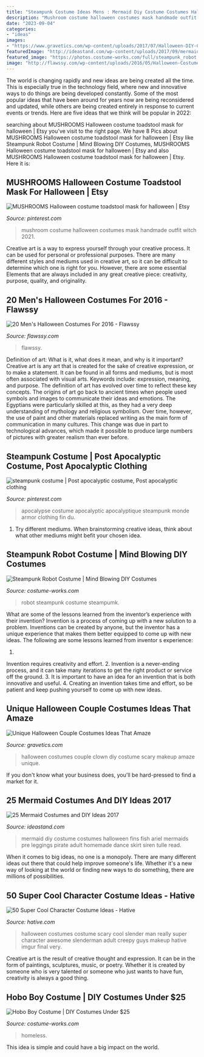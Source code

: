 ```yaml
---
title: "Steampunk Costume Ideas Mens : Mermaid Diy Costume Costumes Halloween Fins Fish Ariel Mermaids Pre Leggings Pirate Adult Homemade Dance Skirt Siren Tulle Read"
description: "Mushroom costume halloween costumes mask handmade outfit witch 2021"
date: "2023-09-04"
categories:
- "ideas"
images:
- "https://www.gravetics.com/wp-content/uploads/2017/07/Halloween-DIY-Clown-Makeup-Scary-Clown-Costume.jpg"
featuredImage: "http://ideastand.com/wp-content/uploads/2017/09/mermaid-costume-diy/13-mermaid-costume-diy-ideas-tutorials.jpg"
featured_image: "https://photos.costume-works.com/full/steampunk_robot.jpg"
image: "http://flawssy.com/wp-content/uploads/2016/05/Halloween-Costume-Ideas-For-Men.jpg"
---
```



The world is changing rapidly and new ideas are being created all the time. This is especially true in the technology field, where new and innovative ways to do things are being developed constantly. Some of the most popular ideas that have been around for years now are being reconsidered and updated, while others are being created entirely in response to current events or trends. Here are five ideas that we think will be popular in 2022:

	

		
searching about MUSHROOMS Halloween costume toadstool mask for halloween | Etsy you've visit to the right page. We have 8 Pics about MUSHROOMS Halloween costume toadstool mask for halloween | Etsy like Steampunk Robot Costume | Mind Blowing DIY Costumes, MUSHROOMS Halloween costume toadstool mask for halloween | Etsy and also MUSHROOMS Halloween costume toadstool mask for halloween | Etsy. Here it is:
		
    
## MUSHROOMS Halloween Costume Toadstool Mask For Halloween | Etsy

<img loading=lazy src="https://i.pinimg.com/736x/02/b0/a8/02b0a8d99ecbfdc3361a8e41445e92e9.jpg" onerror="this.onerror=null;this.src='https://tse1.mm.bing.net/th?id=OIP.-5pRCtC0EbUVXibQRXEV1gHaJ3&amp;pid=15.1';" alt="MUSHROOMS Halloween costume toadstool mask for halloween | Etsy">

_Source: pinterest.com_

>mushroom costume halloween costumes mask handmade outfit witch 2021. 

	

Creative art is a way to express yourself through your creative process. It can be used for personal or professional purposes. There are many different styles and mediums used in creative art, so it can be difficult to determine which one is right for you. However, there are some essential Elements that are always included in any great creative piece: creativity, purpose, quality, and originality.

    
## 20 Men&#039;s Halloween Costumes For 2016 - Flawssy

<img loading=lazy src="http://flawssy.com/wp-content/uploads/2016/05/Halloween-Costume-Ideas-For-Men.jpg" onerror="this.onerror=null;this.src='https://tse4.mm.bing.net/th?id=OIP.fnmWO5tfCrQBNWdvGA1eIAHaOb&amp;pid=15.1';" alt="20 Men&#039;s Halloween Costumes For 2016 - Flawssy">

_Source: flawssy.com_

>flawssy. 

	

Definition of art: What is it, what does it mean, and why is it important?
Creative art is any art that is created for the sake of creative expression, or to make a statement. It can be found in all forms and mediums, but is most often associated with visual arts. Keywords include: expression, meaning, and purpose. The definition of art has evolved over time to reflect these key concepts.
The origins of art go back to ancient times when people used symbols and images to communicate their ideas and emotions. The Egyptians were particularly skilled at this, as they had a very deep understanding of mythology and religious symbolism. Over time, however, the use of paint and other materials replaced writing as the main form of communication in many cultures. This change was due in part to technological advances, which made it possible to produce large numbers of pictures with greater realism than ever before.

    
## Steampunk Costume | Post Apocalyptic Costume, Post Apocalyptic Clothing

<img loading=lazy src="https://i.pinimg.com/736x/ba/a5/e9/baa5e961037baba8cc9e3a491836ffbd.jpg" onerror="this.onerror=null;this.src='https://tse3.mm.bing.net/th?id=OIP.TEfBTuRAMkRxsGoXGm_qdwHaLI&amp;pid=15.1';" alt="steampunk costume | Post apocalyptic costume, Post apocalyptic clothing">

_Source: pinterest.com_

>apocalypse costume apocalyptic apocalyptique steampunk monde armor clothing fin du. 

	

1. Try different mediums. When brainstorming creative ideas, think about what other mediums might befit your chosen idea.

    
## Steampunk Robot Costume | Mind Blowing DIY Costumes

<img loading=lazy src="https://photos.costume-works.com/full/steampunk_robot.jpg" onerror="this.onerror=null;this.src='https://tse1.mm.bing.net/th?id=OIP.wtfn513jwIyC62obswNBRAHaRG&amp;pid=15.1';" alt="Steampunk Robot Costume | Mind Blowing DIY Costumes">

_Source: costume-works.com_

>robot steampunk costume steampumk. 

	

What are some of the lessons learned from the inventor’s experience with their invention?
Invention is a process of coming up with a new solution to a problem. Inventions can be created by anyone, but the inventor has a unique experience that makes them better equipped to come up with new ideas. The following are some lessons learned from inventor s experience:

1. 
Invention requires creativity and effort.
2. 
Invention is a never-ending process, and it can take many iterations to get the right product or service off the ground.
3. 
It is important to have an idea for an invention that is both innovative and useful. 
4. 
Creating an invention takes time and effort, so be patient and keep pushing yourself to come up with new ideas.

    
## Unique Halloween Couple Costumes Ideas That Amaze

<img loading=lazy src="https://www.gravetics.com/wp-content/uploads/2017/07/Halloween-DIY-Clown-Makeup-Scary-Clown-Costume.jpg" onerror="this.onerror=null;this.src='https://tse3.mm.bing.net/th?id=OIP.dKwp9M_votYPX_8Dwt61TQHaJQ&amp;pid=15.1';" alt="Unique Halloween Couple Costumes Ideas That Amaze">

_Source: gravetics.com_

>halloween costumes couple clown diy costume scary makeup amaze unique. 

	

If you don't know what your business does, you'll be hard-pressed to find a market for it.

    
## 25 Mermaid Costumes And DIY Ideas 2017

<img loading=lazy src="http://ideastand.com/wp-content/uploads/2017/09/mermaid-costume-diy/13-mermaid-costume-diy-ideas-tutorials.jpg" onerror="this.onerror=null;this.src='https://tse2.mm.bing.net/th?id=OIP.gBM-xxMjWPYBX99MWDecWQHaLH&amp;pid=15.1';" alt="25 Mermaid Costumes and DIY Ideas 2017">

_Source: ideastand.com_

>mermaid diy costume costumes halloween fins fish ariel mermaids pre leggings pirate adult homemade dance skirt siren tulle read. 

	

When it comes to big ideas, no one is a monopoly. There are many different ideas out there that could help improve someone's life. Whether it's a new way of looking at the world or finding new ways to do something, there are millions of possibilities. 

    
## 50 Super Cool Character Costume Ideas - Hative

<img loading=lazy src="https://hative.com/wp-content/uploads/2014/10/super-cool-costume-ideas/36-slenderman-costume.jpg" onerror="this.onerror=null;this.src='https://tse2.mm.bing.net/th?id=OIP.s4IXIGjObFoAqzG8gelpBAHaLG&amp;pid=15.1';" alt="50 Super Cool Character Costume Ideas - Hative">

_Source: hative.com_

>halloween costumes costume scary cool slender man really super character awesome slenderman adult creepy guys makeup hative imgur final very. 

	

Creative art is the result of creative thought and expression. It can be in the form of paintings, sculptures, music, or poetry. Whether it is created by someone who is very talented or someone who just wants to have fun, creativity is always a good thing.

    
## Hobo Boy Costume | DIY Costumes Under $25

<img loading=lazy src="https://photos.costume-works.com/full/homeless.jpg" onerror="this.onerror=null;this.src='https://tse2.mm.bing.net/th?id=OIP.9zRbt7s4cTI7NpCuw5v5WAHaLN&amp;pid=15.1';" alt="Hobo Boy Costume | DIY Costumes Under $25">

_Source: costume-works.com_

>homeless. 

	

This idea is simple and could have a big impact on the world.


